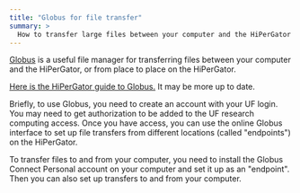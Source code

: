 ```yaml
---
title: "Globus for file transfer"
summary: >
  How to transfer large files between your computer and the HiPerGator
---
```


[Globus](https://app.globus.org) is a useful file manager for transferring files between your computer and the HiPerGator, or from place to place on the HiPerGator.

[Here is the HiPerGator guide to Globus.](https://help.rc.ufl.edu/doc/Globus_for_HiPerGator2.0) It may be more up to date.

Briefly, to use Globus, you need to create an account with your UF login. You may need to get authorization to be added to the UF research computing access. Once you have access, you can use the online Globus interface to set up file transfers from different locations (called "endpoints") on the HiPerGator.

To transfer files to and from your computer, you need to install the Globus Connect Personal account on your computer and set it up as an "endpoint". Then you can also set up transfers to and from your computer.
